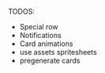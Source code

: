 TODOS:
- Special row
- Notifications
- Card animations
- use assets spritesheets
- pregenerate cards

